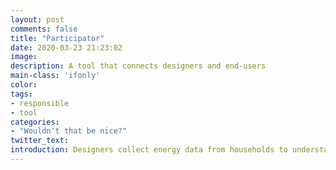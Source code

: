 ```yaml
---
layout: post
comments: false
title: "Participator"
date: 2020-03-23 21:23:02
image: 
description: A tool that connects designers and end-users
main-class: 'ifonly'
color:
tags:
- responsible
- tool
categories:
- "Wouldn't that be nice?"
twitter_text:
introduction: Designers collect energy data from households to understand how householders consume electricity in order to design supportive solutions. While such data gives a clear picture of what happens (i.e. when energy is consumed and for what), it is hard to understand why? It is challenging to engage end-users in data analysis as they lack the data literacy and the benefits to do so. The participator helps designers to build interactive data visualisation (potential) end-users can engage with to correct and enrich.
---
```

